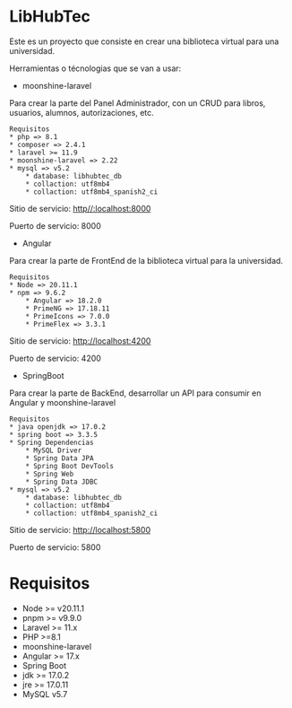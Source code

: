 # LibHubTec

Este es un proyecto que consiste en crear una biblioteca virtual para una universidad.

Herramientas o técnologias que se van a usar:

* moonshine-laravel 

Para crear la parte del Panel Administrador, con un CRUD para libros, usuarios, alumnos, autorizaciones, etc. 

```plain
Requisitos
* php => 8.1
* composer => 2.4.1
* laravel >= 11.9
* moonshine-laravel => 2.22
* mysql => v5.2
    * database: libhubtec_db
    * collaction: utf8mb4  
    * collaction: utf8mb4_spanish2_ci
```

Sitio de servicio: [http//:localhost:8000](http://localhost:8000)

Puerto de servicio: 8000

* Angular 

Para crear la parte de FrontEnd de la biblioteca virtual para la universidad.

```plain
Requisitos
* Node => 20.11.1
* npm => 9.6.2
    * Angular => 18.2.0
    * PrimeNG => 17.18.11
    * PrimeIcons => 7.0.0
    * PrimeFlex => 3.3.1
```

Sitio de servicio: [http://localhost:4200](http://localhost:4200)

Puerto de servicio: 4200

* SpringBoot

Para crear la parte de BackEnd, desarrollar un API para consumir en Angular y moonshine-laravel

```plain
Requisitos
* java openjdk => 17.0.2
* spring boot => 3.3.5
* Spring Dependencias
    * MySQL Driver
    * Spring Data JPA
    * Spring Boot DevTools
    * Spring Web
    * Spring Data JDBC
* mysql => v5.2
    * database: libhubtec_db
    * collaction: utf8mb4  
    * collaction: utf8mb4_spanish2_ci
```

Sitio de servicio: [http://localhost:5800](http://localhost:5800)

Puerto de servicio: 5800

# Requisitos

* Node >= v20.11.1
* pnpm >= v9.9.0
* Laravel >= 11.x
* PHP >=8.1
* moonshine-laravel 
* Angular >= 17.x
* Spring Boot
* jdk >= 17.0.2
* jre >= 17.0.11
* MySQL v5.7
